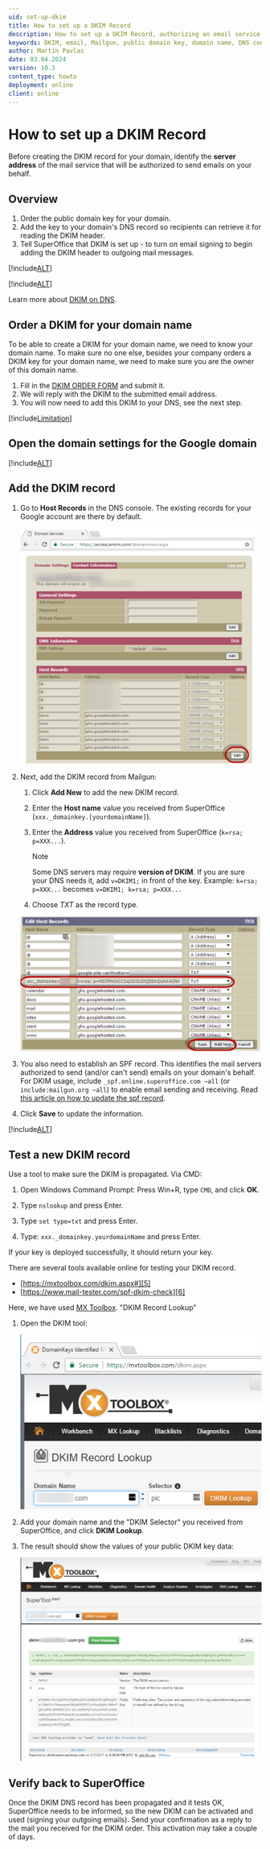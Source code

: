 ```yaml
---
uid: set-up-dkim
title: How to set up a DKIM Record
description: How to set up a DKIM Record, authorizing an email service to send emails on your behalf.
keywords: DKIM, email, Mailgun, public domain key, domain name, DNS console, host record
author: Martin Pavlas
date: 03.04.2024
version: 10.3
content_type: howto
deployment: online
client: online
---
```


# How to set up a DKIM Record

Before creating the DKIM record for your domain, identify the **server address** of the mail service that will be authorized to send emails on your behalf.

## Overview

1. Order the public domain key for your domain.
2. Add the key to your domain's DNS record so recipients can retrieve it for reading the DKIM header.
3. Tell SuperOffice that DKIM is set up - to turn on email signing to begin adding the DKIM header to outgoing mail messages.

[!include[ALT](../includes/envir-google.md)]

[!include[ALT](../includes/hosted-by-enom.md)]

Learn more about [DKIM on DNS][2].

## Order a DKIM for your domain name

To be able to create a DKIM for your domain name, we need to know your domain name.
To make sure no one else, besides your company orders a DKIM key for your domain name, we need to make sure you are the owner of this domain name.

1. Fill in the [DKIM ORDER FORM][1] and submit it.
2. We will reply with the DKIM to the submitted email address.
3. You will now need to add this DKIM to your DNS, see the next step.

[!include[Limitation](../includes/multiple-dkims.md )]

## Open the domain settings for the Google domain

[!include[ALT](../includes/open-google-domain-settings.md)]

## Add the DKIM record

1. Go to **Host Records** in the DNS console. The existing records for your Google account are there by default.

    ![DNS default -screenshot][img3]

2. Next, add the DKIM record from Mailgun:

    1. Click **Add New** to add the new DKIM record.

    1. Enter the **Host name** value you received from SuperOffice (`xxx._domainkey.[yourdomainName]`).

    1. Enter the **Address** value you received from SuperOffice (`k=rsa; p=XXX...`).

        > [!NOTE]
        > Some DNS servers may require **version of DKIM**. If you are sure your DNS needs it, add `v=DKIM1;` in front of the key. Example: `k=rsa; p=XXX...` becomes `v=DKIM1; k=rsa; p=XXX...`

    1. Choose *TXT* as the record type.

    ![Add TXT record -screenshot][img4]

3. You also need to establish an SPF record. This identifies the mail servers authorized to send (and/or can't send) emails on your domain's behalf. For DKIM usage, include `_spf.online.superoffice.com ~all` (or `include:mailgun.org ~all`) to enable email sending and receiving. Read [this article on how to update the spf record][8].

4. Click **Save** to update the information.

[!include[ALT](../includes/note-dns-propagation-time.md)]

## Test a new DKIM record

Use a tool to make sure the DKIM is propagated. Via CMD:

1. Open Windows Command Prompt: Press Win+R, type `CMD`, and click **OK**.

2. Type `nslookup` and press Enter.

3. Type `set type=txt` and press Enter.

4. Type: `xxx._domainkey.yourdomainName` and press Enter.

If your key is deployed successfully, it should return your key.

There are several tools available online for testing your DKIM record.

* [https://mxtoolbox.com/dkim.aspx#][5]
* [https://www.mail-tester.com/spf-dkim-check][6]

Here, we have used [MX Toolbox][7]. "DKIM Record Lookup"

1. Open the DKIM tool:

    ![MXtoolbox tool -screenshot][img1]

2. Add your domain name and the "DKIM Selector" you received from SuperOffice, and click **DKIM Lookup**.

3. The result should show the values of your public DKIM key data:

    ![Test DKIM record -screenshot][img2]

## Verify back to SuperOffice

Once the DKIM DNS record has been propagated and it tests OK, SuperOffice needs to be informed, so the new DKIM can be activated and used (signing your outgoing emails). Send your confirmation as a reply to the mail you received for the DKIM order. This activation may take a couple of days.

<!-- Referenced links -->
[1]: order-key.md
[2]: http://www.enom.com/kb/kb/kb_1042-dkim-on-dns.htm
[5]: https://mxtoolbox.com/dkim.aspx
[6]: https://www.mail-tester.com/spf-dkim-check
[7]: https://www.mxtoolbox.com/dkim.aspx
[8]: ../spf/set-up.md

<!-- Referenced images -->
[img1]: media/mxtoolsboxdkim.png
[img2]: media/mxtoolsboxdkimresult.png
[img3]: media/enomdkimedit.png
[img4]: media/enomdkimadd.png
